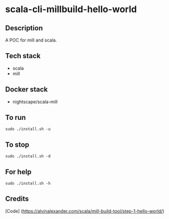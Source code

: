 # scala-cli-millbuild-hello-world

## Description
A POC for mill and scala.

## Tech stack
- scala
- mill

## Docker stack
- nightscape/scala-mill

## To run
`sudo ./install.sh -u`

## To stop
`sudo ./install.sh -d`

## For help
`sudo ./install.sh -h`

## Credits
[Code] (https://alvinalexander.com/scala/mill-build-tool/step-1-hello-world/)
